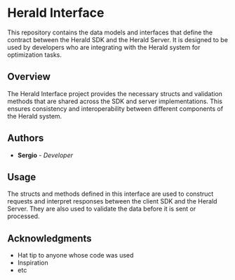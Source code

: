 # Herald Interface

This repository contains the data models and interfaces that define the contract between the Herald SDK and the Herald Server. It is designed to be used by developers who are integrating with the Herald system for optimization tasks.

## Overview

The Herald Interface project provides the necessary structs and validation methods that are shared across the SDK and server implementations. This ensures consistency and interoperability between different components of the Herald system.

## Authors

- **Sergio** - *Developer* 


## Usage

The structs and methods defined in this interface are used to construct requests and interpret responses between the client SDK and the Herald Server. They are also used to validate the data before it is sent or processed.


## Acknowledgments

- Hat tip to anyone whose code was used
- Inspiration
- etc




